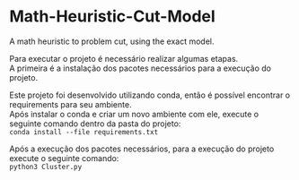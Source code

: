 # Math-Heuristic-Cut-Model
A math heuristic to problem cut, using the exact model.


Para executar o projeto é necessário realizar algumas etapas.<br>
A primeira é a instalação dos pacotes necessários para a execução do projeto.<br>

Este projeto foi desenvolvido utilizando conda, então é possível encontrar o requirements para seu ambiente.<br>
Após instalar o conda e criar um novo ambiente com ele, execute o seguinte comando dentro da pasta do projeto: <br>
`conda install --file requirements.txt`<br>

Após a execução dos pacotes necessários, para a execução do projeto execute o seguinte comando:<br>
`python3 Cluster.py`

